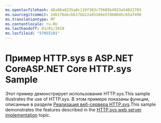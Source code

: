 ```yaml
---
ms.openlocfilehash: 48a86a8235a8c119f303c75685b4923a54022783
ms.sourcegitcommit: 24b1f6decbb17bb22a45166e5fdb0845c65af498
ms.translationtype: MT
ms.contentlocale: ru-RU
ms.lasthandoff: 03/01/2019
ms.locfileid: "57055101"
---
```

# <a name="aspnet-core-httpsys-sample"></a><span data-ttu-id="c1650-101">Пример HTTP.sys в ASP.NET Core</span><span class="sxs-lookup"><span data-stu-id="c1650-101">ASP.NET Core HTTP.sys Sample</span></span>

<span data-ttu-id="c1650-102">Этот пример демонстрирует использование HTTP.sys.</span><span class="sxs-lookup"><span data-stu-id="c1650-102">This sample illustrates the use of HTTP.sys.</span></span> <span data-ttu-id="c1650-103">В этом примере показаны функции, описанные в разделе [Реализация веб-сервера HTTP.sys](https://docs.microsoft.com/aspnet/core/fundamentals/servers/httpsys).</span><span class="sxs-lookup"><span data-stu-id="c1650-103">This sample demonstrates the features described in the [HTTP.sys web server implementation](https://docs.microsoft.com/aspnet/core/fundamentals/servers/httpsys) topic.</span></span>
